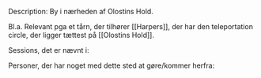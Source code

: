 Description:
By i nærheden af Olostins Hold.

Bl.a. Relevant pga et tårn, der tilhører [[Harpers]], der har den teleportation circle, der ligger tættest på [[Olostins Hold]].

Sessions, det er nævnt i:


Personer, der har noget med dette sted at gøre/kommer herfra:
